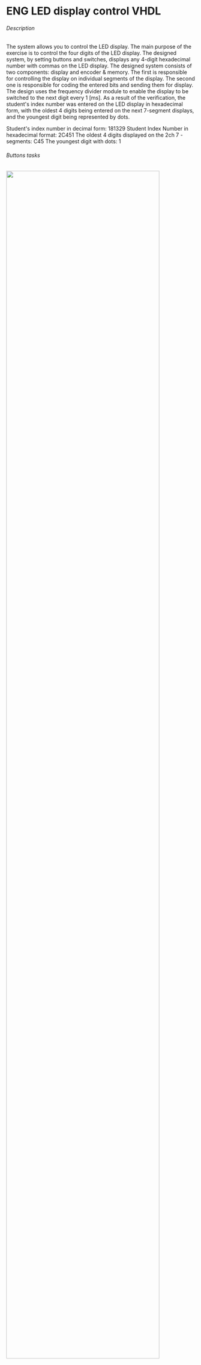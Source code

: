 # ENG LED display control VHDL
###### Description
The system allows you to control the LED display. The main purpose of the exercise is to control the four digits of the LED display. The designed system, by setting buttons and switches, displays any 4-digit hexadecimal number with commas on the LED display. The designed system consists of two components: display and encoder & memory. The first is responsible for controlling the display on individual segments of the display. The second one is responsible for coding the entered bits and sending them for display. The design uses the frequency divider module to enable the display to be switched to the next digit every 1 [ms]. As a result of the verification, the student's index number was entered on the LED display in hexadecimal form, with the oldest 4 digits being entered on the next 7-segment displays, and the youngest digit being represented by dots.

Student's index number in decimal form: 181329
Student Index Number in hexadecimal format: 2C451
The oldest 4 digits displayed on the 2ch 7 - segments: C45
The youngest digit with dots: 1

###### Buttons tasks
<img src="https://user-images.githubusercontent.com/79804729/160258088-939ebd63-314b-41b6-8be8-440d034414d5.jpg" width="90%"></img>

###### Simulation results
<img src="https://user-images.githubusercontent.com/79804729/160258152-336ad6db-f454-44d5-8fa5-c7940ea581a3.jpg" width="90%"></img> 

###### Verification results
<img src="https://user-images.githubusercontent.com/79804729/160258638-a4111d94-b983-4d43-8ad9-e01bb56824d9.gif" width="90%"></img> 

###### Files description
- top_display.vhd - VHDL file with display control of individual segments of the display
- top_divider.vhd - VHDL file with frequency divider
- top_encoder.vhd - VHDL file with coding of the entered bits and sending for display
- tb.vhd - testbench file
- iup6.xdc - file with constraints for the Nexys-A7 board (FPGA xc7a100tcsg324-1)


# PL Sterowanie wyświetlaczem LED VHDL
###### Opis
Układ po zaprogramowaniu, umożliwia sterowanie wyświetlaczem LED. Głównym celem ćwiczenia jest sterowanie czterema cyframi wyświetlacza LED. Zaprojektowany układ poprzez ustawienie przycisków oraz przełączników wyświetla na wyświetlaczu LED dowolną 4 -znakową liczbę szesnastkową wraz z przecinkami. Zaprojektowany układ składa się z dwóch komponentów: display oraz encoder & memory. Pierwszy z nich jest odpowiedzialny za sterowanie wyświetlania na poszczególnych segmentach wyświetlacza. Drugi z nich jest odpowiedzialny za kodowanie wprowadzonych bitów oraz przekazanie do wyświetlenia. W projekcie został zastosowany moduł dzielnika częstotliwości z zadania numer 5, aby umożliwić przełączanie wyświetlacza na kolejną cyfrę co 1 [ms]. W przeprowadzonej weryfikacji na płytce został wprowadzony na wyświetlacz LED numer indeksu studenta w postaci heksadecymalnej, przy czym 4 najstarsze cyfry zostały wprowadzone na kolejne wyświetlacze 7 – segmentowe, a najmłodsza cyfra została przedstawiona za pomocą kropek.

Numer indeksu studenta w postaci decymalnej: 181329
Numer indeksu studenta w postaci heksadecymalnej: 2C451
4 najstarsze cyfry wyświetlane na wyświetlaczach 7 – segmentowych: 2C45
Najmłodsza cyfra przedstawiona za pomocą kropek: 1

###### Zadania przycisków
<img src="https://user-images.githubusercontent.com/79804729/160258074-ba7240f7-37df-4b5f-9a6b-faaf3f99de44.PNG" width="90%"></img>  

###### Wyniki symulacji
<img src="https://user-images.githubusercontent.com/79804729/160258152-336ad6db-f454-44d5-8fa5-c7940ea581a3.jpg" width="90%"></img> 

###### Wyniki weryfikacji
<img src="https://user-images.githubusercontent.com/79804729/160258638-a4111d94-b983-4d43-8ad9-e01bb56824d9.gif" width="90%"></img> 

###### Opis plików
- top_display.vhd - plik VHDL z sterowaniem wyświetlania na poszczególnych segmentach wyświetlacza
- top_divider.vhd - plik VHDL z dzielnikiem częstotliwości
- top_encoder.vhd - plik VHDL z kodowaniem wprowadzonych bitów oraz przekazanie do wyświetlenia 
- tb.vhd - plik testbench
- iup6.xdc - plik z ograniczeniami projektowymi dla płytki Nexys-A7 (układ FPGA xc7a100tcsg324-1)
